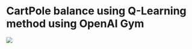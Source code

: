 # CartPole balance using Q-Learning method using OpenAI Gym

![](https://github.com/Siddharth1India/CartPoleRL/cartpole-balance.gif)


